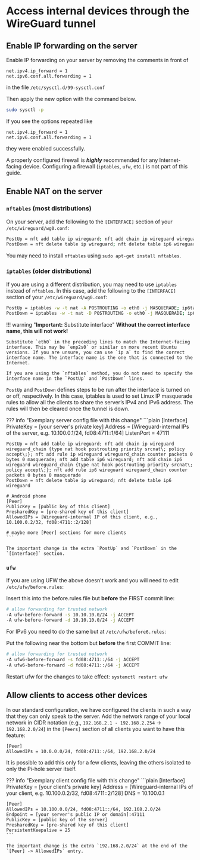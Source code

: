 # Access internal devices through the WireGuard tunnel

## Enable IP forwarding on the server

Enable IP forwarding on your server by removing the comments in front of

```plain
net.ipv4.ip_forward = 1
net.ipv6.conf.all.forwarding = 1
```

in the file `/etc/sysctl.d/99-sysctl.conf`

Then apply the new option with the command below.

```bash
sudo sysctl -p
```

If you see the options repeated like

```plain
net.ipv4.ip_forward = 1
net.ipv6.conf.all.forwarding = 1
```

they were enabled successfully.

A properly configured firewall is ***highly*** recommended for any Internet-facing device. Configuring a firewall (`iptables`, `ufw`, etc.) is not part of this guide.

## Enable NAT on the server

### `nftables` (most distributions)

On your server, add the following to the `[INTERFACE]` section of your `/etc/wireguard/wg0.conf`:

```bash
PostUp = nft add table ip wireguard; nft add chain ip wireguard wireguard_chain {type nat hook postrouting priority srcnat\; policy accept\;}; nft add rule ip wireguard wireguard_chain counter packets 0 bytes 0 masquerade; nft add table ip6 wireguard; nft add chain ip6 wireguard wireguard_chain {type nat hook postrouting priority srcnat\; policy accept\;}; nft add rule ip6 wireguard wireguard_chain counter packets 0 bytes 0 masquerade
PostDown = nft delete table ip wireguard; nft delete table ip6 wireguard
```

You may need to install `nftables` using `sudo apt-get install nftables`.

### `iptables` (older distributions)

If you are using a different distribution, you may need to use `iptables` instead of `nftables`. In this case, add the following to the `[INTERFACE]` section of your `/etc/wireguard/wg0.conf`:

```bash
PostUp = iptables -w -t nat -A POSTROUTING -o eth0 -j MASQUERADE; ip6tables -w -t nat -A POSTROUTING -o eth0 -j MASQUERADE
PostDown = iptables -w -t nat -D POSTROUTING -o eth0 -j MASQUERADE; ip6tables -w -t nat -D POSTROUTING -o eth0 -j MASQUERADE
```

<!-- markdownlint-disable code-block-style -->
!!! warning "**Important:** Substitute interface"
    **Without the correct interface name, this will not work!**

    Substitute `eth0` in the preceding lines to match the Internet-facing interface. This may be `enp2s0` or similar on more recent Ubuntu versions. If you are unsure, you can use `ip a` to find the correct interface name. The interface name is the one that is connected to the Internet.

    If you are using the `nftables` method, you do not need to specify the interface name in the `PostUp` and `PostDown` lines.
<!-- markdownlint-enable code-block-style -->

`PostUp` and `PostDown` defines steps to be run after the interface is turned on or off, respectively. In this case, iptables is used to set Linux IP masquerade rules to allow all the clients to share the server’s IPv4 and IPv6 address.
The rules will then be cleared once the tunnel is down.

<!-- markdownlint-disable code-block-style -->
??? info "Exemplary server config file with this change"
    ```plain
    [Interface]
    PrivateKey = [your server's private key]
    Address = [Wireguard-internal IPs of the server, e.g. 10.100.0.1/24, fd08:4711::1/64]
    ListenPort = 47111

    PostUp = nft add table ip wireguard; nft add chain ip wireguard wireguard_chain {type nat hook postrouting priority srcnat\; policy accept\;}; nft add rule ip wireguard wireguard_chain counter packets 0 bytes 0 masquerade; nft add table ip6 wireguard; nft add chain ip6 wireguard wireguard_chain {type nat hook postrouting priority srcnat\; policy accept\;}; nft add rule ip6 wireguard wireguard_chain counter packets 0 bytes 0 masquerade
    PostDown = nft delete table ip wireguard; nft delete table ip6 wireguard

    # Android phone
    [Peer]
    PublicKey = [public key of this client]
    PresharedKey = [pre-shared key of this client]
    AllowedIPs = [Wireguard-internal IP of this client, e.g., 10.100.0.2/32, fd08:4711::2/128]

    # maybe more [Peer] sections for more clients
    ```

    The important change is the extra `PostUp` and `PostDown` in the `[Interface]` section.
<!-- markdownlint-enable code-block-style -->

### `ufw`
If you are using UFW the above doesn't work and you will need to edit `/etc/ufw/before.rules`:

Insert this into the before.rules file but **before** the FIRST commit line:
```bash
# allow forwarding for trusted network
-A ufw-before-forward -s 10.10.10.0/24 -j ACCEPT
-A ufw-before-forward -d 10.10.10.0/24 -j ACCEPT
``` 
For IPv6 you need to do the same but at `/etc/ufw/before6.rules`:

Put the following near the bottom but **before** the first COMMIT line:

```bash
# allow forwarding for trusted network
-A ufw6-before-forward -s fd08:4711::/64 -j ACCEPT
-A ufw6-before-forward -d fd08:4711::/64 -j ACCEPT
```
Restart ufw for the changes to take effect: `systemctl restart ufw`

## Allow clients to access other devices

In our standard configuration, we have configured the clients in such a way that they can only speak to the server. Add the network range of your local network in CIDR notation (e.g., `192.168.2.1 - 192.168.2.254` -> `192.168.2.0/24`) in the `[Peers]` section of all clients you want to have this feature:

```plain
[Peer]
AllowedIPs = 10.0.0.0/24, fd08:4711::/64, 192.168.2.0/24
```

It is possible to add this only for a few clients, leaving the others isolated to only the Pi-hole server itself.

<!-- markdownlint-disable code-block-style -->
??? info "Exemplary client config file with this change"
    ```plain
    [Interface]
    PrivateKey = [your client's private key]
    Address = [Wireguard-internal IPs of your client, e.g. 10.100.0.2/32, fd08:4711::2/128]
    DNS = 10.100.0.1

    [Peer]
    AllowedIPs = 10.100.0.0/24, fd08:4711::/64, 192.168.2.0/24
    Endpoint = [your server's public IP or domain]:47111
    PublicKey = [public key of the server]
    PresharedKey = [pre-shared key of this client]
    PersistentKeepalive = 25
    ```

    The important change is the extra `192.168.2.0/24` at the end of the `[Peer] -> AllowedIPs` entry.
<!-- markdownlint-enable code-block-style -->
